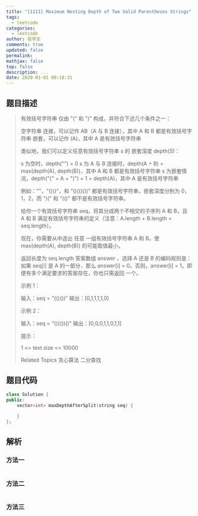 ```yaml
---
title: "[1111] Maximum Nesting Depth of Two Valid Parentheses Strings"
tags:
  - leetcode
categories:
  - leetcode
author: 张学志
comments: true
updated: false
permalink:
mathjax: false
top: false
description: ...
date: 2020-01-01 00:18:31
---
```


## 题目描述

> 有效括号字符串 仅由 "(" 和 ")" 构成，并符合下述几个条件之一： 
> 
> 
> 空字符串 
> 连接，可以记作 AB（A 与 B 连接），其中 A 和 B 都是有效括号字符串 
> 嵌套，可以记作 (A)，其中 A 是有效括号字符串 
> 
> 
> 类似地，我们可以定义任意有效括号字符串 s 的 嵌套深度 depth(S)： 
> 
> 
> s 为空时，depth("") = 0 
> s 为 A 与 B 连接时，depth(A + B) = max(depth(A), depth(B))，其中 A 和 B 都是有效括号字符串 
> s 为嵌套情况，depth("(" + A + ")") = 1 + depth(A)，其中 A 是有效括号字符串 
> 
> 
> 例如：""，"()()"，和 "()(()())" 都是有效括号字符串，嵌套深度分别为 0，1，2，而 ")(" 和 "(()" 都不是有效括号字符串。 
> 
> 
> 
> 给你一个有效括号字符串 seq，将其分成两个不相交的子序列 A 和 B，且 A 和 B 满足有效括号字符串的定义（注意：A.length + B.length = seq.length）。 
> 
> 现在，你需要从中选出 任意 一组有效括号字符串 A 和 B，使 max(depth(A), depth(B)) 的可能取值最小。 
> 
> 返回长度为 seq.length 答案数组 answer ，选择 A 还是 B 的编码规则是：如果 seq[i] 是 A 的一部分，那么 answer[i] = 0。否则，answer[i] = 1。即便有多个满足要求的答案存在，你也只需返回 一个。 
> 
> 
> 
> 示例 1： 
> 
> 输入：seq = "(()())"
> 输出：[0,1,1,1,1,0]
> 
> 
> 示例 2： 
> 
> 输入：seq = "()(())()"
> 输出：[0,0,0,1,1,0,1,1]
> 
> 
> 
> 
> 提示： 
> 
> 
> 1 <= text.size <= 10000 
> 
> Related Topics 贪心算法 二分查找

## 题目代码

```cpp
class Solution {
public:
    vector<int> maxDepthAfterSplit(string seq) {
        
    }
};
```

## 解析

### 方法一

```cpp

```

### 方法二

```cpp

```

### 方法三

```cpp

```

